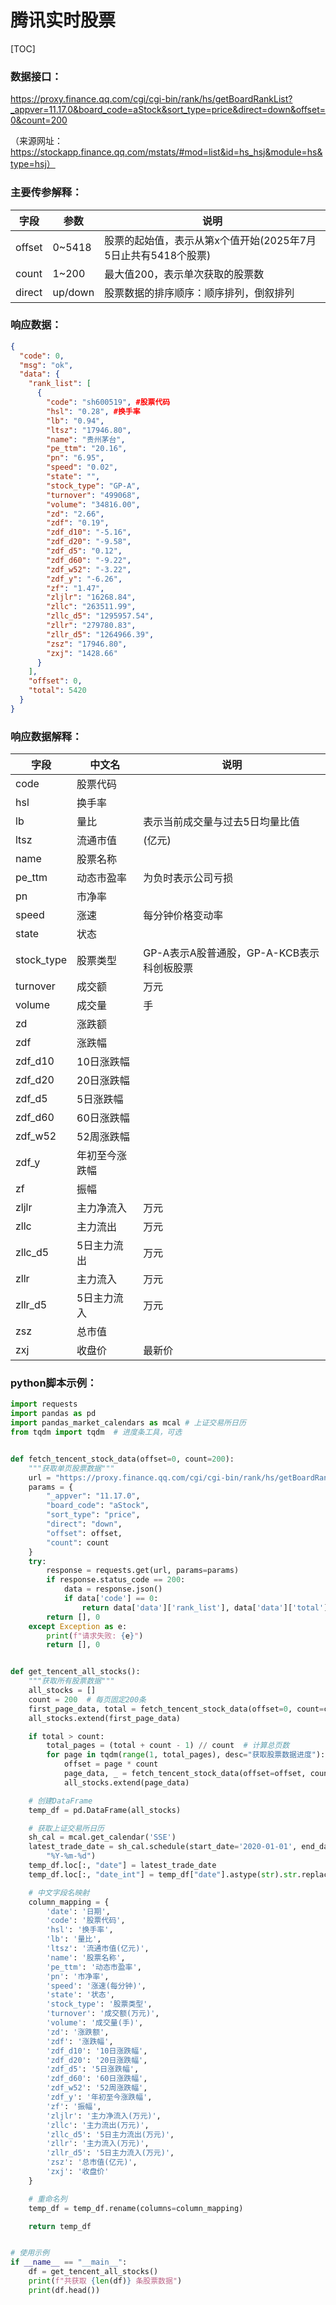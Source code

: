 # 腾讯实时股票

[TOC]



### 数据接口：

https://proxy.finance.qq.com/cgi/cgi-bin/rank/hs/getBoardRankList?_appver=11.17.0&board_code=aStock&sort_type=price&direct=down&offset=0&count=200

（来源网址：https://stockapp.finance.qq.com/mstats/#mod=list&id=hs_hsj&module=hs&type=hsj）

### 主要传参解释：

| 字段   | 参数    | 说明                                                         |
| ------ | ------- | ------------------------------------------------------------ |
| offset | 0~5418  | 股票的起始值，表示从第x个值开始(2025年7月5日止共有5418个股票) |
| count  | 1~200   | 最大值200，表示单次获取的股票数                              |
| direct | up/down | 股票数据的排序顺序：顺序排列，倒叙排列                       |

### 响应数据：

```json
{
  "code": 0,
  "msg": "ok",
  "data": {
    "rank_list": [
      {
        "code": "sh600519", #股票代码
        "hsl": "0.28", #换手率
        "lb": "0.94",
        "ltsz": "17946.80",
        "name": "贵州茅台",
        "pe_ttm": "20.16",
        "pn": "6.95",
        "speed": "0.02",
        "state": "",
        "stock_type": "GP-A",
        "turnover": "499068",
        "volume": "34816.00",
        "zd": "2.66",
        "zdf": "0.19",
        "zdf_d10": "-5.16",
        "zdf_d20": "-9.58",
        "zdf_d5": "0.12",
        "zdf_d60": "-9.22",
        "zdf_w52": "-3.22",
        "zdf_y": "-6.26",
        "zf": "1.47",
        "zljlr": "16268.84",
        "zllc": "263511.99",
        "zllc_d5": "1295957.54",
        "zllr": "279780.83",
        "zllr_d5": "1264966.39",
        "zsz": "17946.80",
        "zxj": "1428.66"
      }
    ],
    "offset": 0,
    "total": 5420
  }
}
```

### 响应数据解释：

| 字段       | 中文名         | 说明                                      |
| ---------- | -------------- | ----------------------------------------- |
| code       | 股票代码       |                                           |
| hsl        | 换手率         |                                           |
| lb         | 量比           | 表示当前成交量与过去5日均量比值           |
| ltsz       | 流通市值       | (亿元)                                    |
| name       | 股票名称       |                                           |
| pe_ttm     | 动态市盈率     | 为负时表示公司亏损                        |
| pn         | 市净率         |                                           |
| speed      | 涨速           | 每分钟价格变动率                          |
| state      | 状态           |                                           |
| stock_type | 股票类型       | GP-A表示A股普通股，GP-A-KCB表示科创板股票 |
| turnover   | 成交额         | 万元                                      |
| volume     | 成交量         | 手                                        |
| zd         | 涨跌额         |                                           |
| zdf        | 涨跌幅         |                                           |
| zdf_d10    | 10日涨跌幅     |                                           |
| zdf_d20    | 20日涨跌幅     |                                           |
| zdf_d5     | 5日涨跌幅      |                                           |
| zdf_d60    | 60日涨跌幅     |                                           |
| zdf_w52    | 52周涨跌幅     |                                           |
| zdf_y      | 年初至今涨跌幅 |                                           |
| zf         | 振幅           |                                           |
| zljlr      | 主力净流入     | 万元                                      |
| zllc       | 主力流出       | 万元                                      |
| zllc_d5    | 5日主力流出    | 万元                                      |
| zllr       | 主力流入       | 万元                                      |
| zllr_d5    | 5日主力流入    | 万元                                      |
| zsz        | 总市值         |                                           |
| zxj        | 收盘价         | 最新价                                    |

### python脚本示例：

```python
import requests
import pandas as pd
import pandas_market_calendars as mcal # 上证交易所日历
from tqdm import tqdm  # 进度条工具，可选


def fetch_tencent_stock_data(offset=0, count=200):
    """获取单页股票数据"""
    url = "https://proxy.finance.qq.com/cgi/cgi-bin/rank/hs/getBoardRankList"
    params = {
        "_appver": "11.17.0",
        "board_code": "aStock",
        "sort_type": "price",
        "direct": "down",
        "offset": offset,
        "count": count
    }
    try:
        response = requests.get(url, params=params)
        if response.status_code == 200:
            data = response.json()
            if data['code'] == 0:
                return data['data']['rank_list'], data['data']['total']
        return [], 0
    except Exception as e:
        print(f"请求失败: {e}")
        return [], 0


def get_tencent_all_stocks():
    """获取所有股票数据"""
    all_stocks = []
    count = 200  # 每页固定200条
    first_page_data, total = fetch_tencent_stock_data(offset=0, count=count)
    all_stocks.extend(first_page_data)

    if total > count:
        total_pages = (total + count - 1) // count  # 计算总页数
        for page in tqdm(range(1, total_pages), desc="获取股票数据进度"):
            offset = page * count
            page_data, _ = fetch_tencent_stock_data(offset=offset, count=count)
            all_stocks.extend(page_data)

    # 创建DataFrame
    temp_df = pd.DataFrame(all_stocks)

    # 获取上证交易所日历
    sh_cal = mcal.get_calendar('SSE')
    latest_trade_date = sh_cal.schedule(start_date='2020-01-01', end_date=pd.Timestamp.today()).index[-1].strftime(
        "%Y-%m-%d")
    temp_df.loc[:, "date"] = latest_trade_date
    temp_df.loc[:, "date_int"] = temp_df["date"].astype(str).str.replace('-', '')

    # 中文字段名映射
    column_mapping = {
        'date': '日期',
        'code': '股票代码',
        'hsl': '换手率',
        'lb': '量比',
        'ltsz': '流通市值(亿元)',
        'name': '股票名称',
        'pe_ttm': '动态市盈率',
        'pn': '市净率',
        'speed': '涨速(每分钟)',
        'state': '状态',
        'stock_type': '股票类型',
        'turnover': '成交额(万元)',
        'volume': '成交量(手)',
        'zd': '涨跌额',
        'zdf': '涨跌幅',
        'zdf_d10': '10日涨跌幅',
        'zdf_d20': '20日涨跌幅',
        'zdf_d5': '5日涨跌幅',
        'zdf_d60': '60日涨跌幅',
        'zdf_w52': '52周涨跌幅',
        'zdf_y': '年初至今涨跌幅',
        'zf': '振幅',
        'zljlr': '主力净流入(万元)',
        'zllc': '主力流出(万元)',
        'zllc_d5': '5日主力流出(万元)',
        'zllr': '主力流入(万元)',
        'zllr_d5': '5日主力流入(万元)',
        'zsz': '总市值(亿元)',
        'zxj': '收盘价'
    }

    # 重命名列
    temp_df = temp_df.rename(columns=column_mapping)

    return temp_df


# 使用示例
if __name__ == "__main__":
    df = get_tencent_all_stocks()
    print(f"共获取 {len(df)} 条股票数据")
    print(df.head())
```


